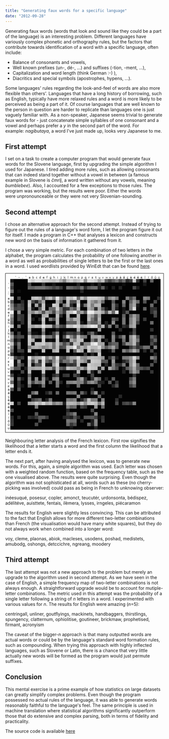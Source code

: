 ```yaml
---
title: "Generating faux words for a specific language"
date: "2012-09-28"
---
```


Generating faux words (words that look and sound like they could be a part of the language) is an interesting problem. Different languages have variously complex phonetic and orthography rules, but the factors that contribute towards identification of a word with a specific language, often include:

- Balance of consonants and vowels,
- Well known prefixes (un-, dé-, ...) and suffixes (-tion, -ment, ...),
- Capitalization and word length (think German :-) ),
- Diacritics and special symbols (apostrophes, hypens, ...).

Some languages' rules regarding the look-and-feel of words are also more flexible than others'. Languages that have a long history of borrowing, such as English, typically have more relaxed rules and a word is more likely to be perceived as being a part of it. Of course languages that are well known to the person in question are harder to replicate than languages one is just vaguely familiar with. As a non-speaker, Japanese seems trivial to generate faux words for - just concatenate simple syllables of one consonant and a vowel and perhaps prefer a *y* in the second part of the word. For example: *nagibutaya*, a word I've just made up, looks very Japanese to me.

## First attempt

I set on a task to create a computer program that would generate faux words for the Slovene language, first by upgrading the simple algorithm I used for Japanese. I tired adding more rules, such as allowing consonants that can indeed stand together without a vowel in between (a famous example in Slovene is *čmrlj*, a word written without any vowels, meaning _bumblebee_). Also, I accounted for a few exceptions to those rules. The program was working, but the results were poor. Either the words were unpronounceable or they were not very Slovenian-sounding.

## Second attempt

I chose an alternative approach for the second attempt. Instead of trying to figure out the rules of a language's word form, I let the program figure it out for itself. I made a program in C++ that analyses a lexicon and constructs new word on the basis of information it gathered from it.

I chose a very simple metric. For each combination of two letters in the alphabet, the program calculates the probability of one following another in a word as well as probabilities of single letters to be the first or the last ones in a word. I used wordlists provided by WinEdt that can be found [here](http://www.winedt.org/Dict/).

![](images/french-analysis.png "french-analysis")

Neighbouring letter analysis of the French lexicon. First row signifies the likelihood that a letter starts a word and the first column the likelihood that a letter ends it.

The next part, after having analysed the lexicon, was to generate new words. For this, again, a simple algorithm was used. Each letter was chosen with a weighted random function, based on the frequency table, such as the one visualised above. The results were quite surprising. Even though the algorithm was not sophisticated at all, words such as these (no cherry-picking was involved) could pass as being in French to unknowing observer:

inéesuqué, posesur, copler, amonct, teucutér, urdonsonta, bédispez, adélitéve, auisttete, fentais, ilèmera, lysses, irngeles, piécaramon

The results for English were slightly less convincing. This can be attributed to the fact that English allows for more different two-letter combinations than French (the visualisation would have many white squares), but they do not always work when combined into a longer word:

voy, cleme, plaonas, abiok, macleses, usodens, poshad, medistets, amubodg, oshongs, detccichre, ngreang, moodery

## Third attempt

The last attempt was not a new approach to the problem but merely an upgrade to the algorithm used in second attempt. As we have seen in the case of English, a simple frequency map of two-letter combinations is not always enough. A straightforward upgrade would be to account for mutiple-letter combinations. The metric used in this attempt was the probability of a single letter following a string of _n_ letters in a word. I experimented with various values for _n_. The results for English were amazing (_n_\=5):

centringall, unliner, goutflyings, mackinets, handbaggers, thirstlings, spungency, clatternum, ophiolitise, goutineer, brickmaw, prophetised, firmant, acronyism

The caveat of the bigger-_n_ approach is that many outputted words are actual words or could be by the language's standard word formation rules, such as compounding. When trying this approach with highly inflected languages, such as Slovene or Latin, there is a chance that very little actually new words will be formed as the program would just permute suffixes.

## Conclusion

This mental exercise is a prime example of how statistics on large datasets can greatly simplify complex problems. Even though the program possessed no actual rules of the language, it was able to generate words reasonably faithful to the language's feel. The same principle is used in machine translation where statistical algorithms significantly outperform those that do extensive and complex parsing, both in terms of fidelity and practicality.

The source code is available [here](https://gist.github.com/tibordp/b993f3c85f8bd5a74cafc1b0c0e9f589)
